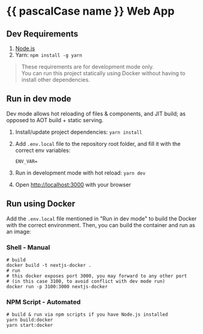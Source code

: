 # {{ pascalCase name }} Web App

## Dev Requirements

1. [Node.js](https://nodejs.org/en/download/)
2. Yarn: `npm install -g yarn`

> These requirements are for development mode only.  
> You can run this project statically using Docker without having to install other dependencies.

## Run in dev mode

Dev mode allows hot reloading of files &amp; components, and JIT build; as opposed to AOT build +
static serving.

1. Install/update project dependencies: `yarn install`
2. Add `.env.local` file to the repository root folder, and fill it with the correct env variables:

   ```shell
   ENV_VAR=
   ```

3. Run in development mode with hot reload: `yarn dev`
4. Open [http://localhost:3000](http://localhost:3000) with your browser

## Run using Docker

Add the `.env.local` file mentioned in "Run in dev mode" to build the Docker with the correct
environment. Then, you can build the container and run as an image:

### Shell - Manual

```shell
# build
docker build -t nextjs-docker .
# run
# this docker exposes port 3000, you may forward to any other port
# (in this case 3100, to avoid conflict with dev mode run)
docker run -p 3100:3000 nextjs-docker
```

### NPM Script - Automated

```shell
# build & run via npm scripts if you have Node.js installed
yarn build:docker
yarn start:docker
```
